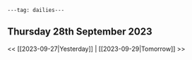 ```
---tag: dailies---
```

## Thursday 28th September 2023


<< [[2023-09-27|Yesterday]] | [[2023-09-29|Tomorrow]] >>




